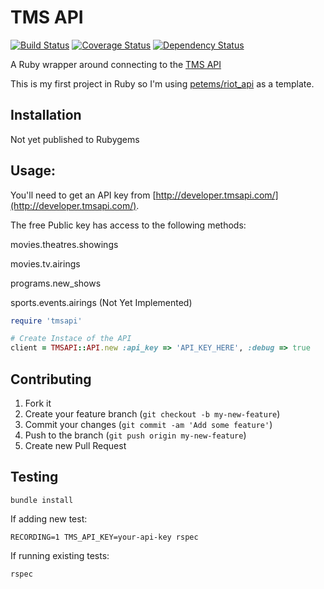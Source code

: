 # TMS API

[![Build Status](https://travis-ci.org/JDiPierro/tmsapi.png?branch=master)](https://travis-ci.org/JDiPierro/tmsapi)
[![Coverage Status](https://coveralls.io/repos/JDiPierro/tmsapi/badge.png?branch=master)](https://coveralls.io/r/JDiPierro/tmsapi?branch=master)
[![Dependency Status](https://gemnasium.com/JDiPierro/tmsapi.png)](https://gemnasium.com/JDiPierro/tmsapi)

A Ruby wrapper around connecting to the [TMS API](https://developer.tmsapi.com)

This is my first project in Ruby so I'm using [petems/riot_api](https://github.com/petems/riot_api/) as a template.

## Installation

Not yet published to Rubygems

## Usage:

You'll need to get an API key from [http://developer.tmsapi.com/](http://developer.tmsapi.com/).

The free Public key has access to the following methods:

movies.theatres.showings

movies.tv.airings

programs.new_shows

sports.events.airings (Not Yet Implemented)


```ruby
require 'tmsapi'

# Create Instace of the API
client = TMSAPI::API.new :api_key => 'API_KEY_HERE', :debug => true

```

## Contributing

1. Fork it
2. Create your feature branch (`git checkout -b my-new-feature`)
3. Commit your changes (`git commit -am 'Add some feature'`)
4. Push to the branch (`git push origin my-new-feature`)
5. Create new Pull Request

## Testing

```shell
bundle install
```

If adding new test:

```shell
RECORDING=1 TMS_API_KEY=your-api-key rspec
```

If running existing tests:

```shell
rspec
```
